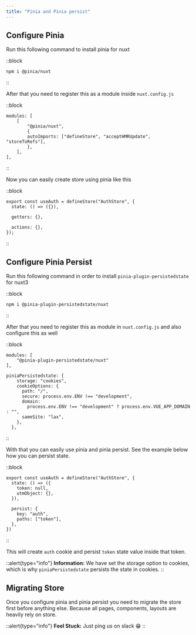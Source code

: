```yaml
---
title: "Pinia and Pinia persist"
---
```


## Configure Pinia

Run this following command to install pinia for nuxt

::block
```bash[bash]
npm i @pinia/nuxt
```
::

After that you need to register this as a module inside `nuxt.config.js`

::block
```js[nuxt.config.js]
modules: [
    [
        "@pinia/nuxt",
        {
        autoImports: ["defineStore", "acceptHMRUpdate", "storeToRefs"],
        },
    ],
],
```
::

Now you can easily create store using pinia like this

::block
```js[store/Root.js]
export const useAuth = defineStore("AuthStore", {
  state: () => ({}),

  getters: {},

  actions: {},
});

```
::

## Configure Pinia Persist

Run this following command in order to install `pinia-plugin-persistedstate` for nuxt3

::block
```bash[bash]
npm i @pinia-plugin-persistedstate/nuxt
```
::

After that you need to register this as module in `nuxt.config.js` and also configure this as well

::block
```js[nuxt.config.js]
modules: [
    "@pinia-plugin-persistedstate/nuxt"
],

piniaPersistedstate: {
    storage: "cookies",
    cookieOptions: {
      path: "/",
      secure: process.env.ENV !== "development",
      domain:
        process.env.ENV !== "development" ? process.env.VUE_APP_DOMAIN : "",
      sameSite: "lax",
    },
  },
```
::

With that you can easily use pinia and pinia persist. See the example below how you can persist state.

::block
```js[store/Auth.js]
export const useAuth = defineStore("AuthStore", {
  state: () => ({
    token: null,
    utmObject: {},
  }),

  persist: {
    key: "auth",
    paths: ["token"],
  },
})
```
::

This will create `auth` cookie and persist `token` state value inside that token.

::alert{type="info"}
**Information:** We have set the storage option to cookies, which is why `piniaPersistedstate` persists the state in cookies.
::

## Migrating Store

Once you configure pinia and pinia persist you need to migrate the store first before anything else. Because all pages, components, layouts are heavily rely on store.


::alert{type="info"}
**Feel Stuck:** Just ping us on slack 😁
::


